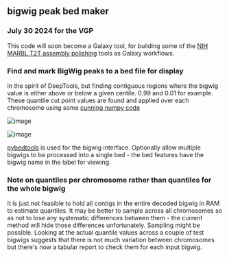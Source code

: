 ## bigwig peak bed maker

### July 30 2024 for the VGP

This code will soon become a Galaxy tool, for building some of the [NIH MARBL T2T assembly polishing](https://github.com/marbl/training) tools as Galaxy workflows.

### Find and mark BigWig peaks to a bed file for display

In the spirit of DeepTools, but finding contiguous regions where the bigwig value is either above or below a given centile.
0.99 and 0.01 for example. These quantile cut point values are found and applied over each chromosome using some [cunning numpy code](http://gregoryzynda.com/python/numpy/contiguous/interval/2019/11/29/contiguous-regions.html)

![image](https://github.com/fubar2/bigwig_peak_bed/assets/6016266/cdee3a2b-ae31-4282-b744-992c15fb49db)

![image](https://github.com/fubar2/bigwig_peak_bed/assets/6016266/59d1564b-0c34-42a3-b437-44332cf1b2f0)

[pybedtools](https://github.com/jackh726/bigtools) is used for the bigwig interface. Optionally allow
multiple bigwigs to be processed into a single bed - the bed features have the bigwig name in the label for viewing.

### Note on quantiles per chromosome rather than quantiles for the whole bigwig

It is just not feasible to hold all contigs in the entire decoded bigwig in RAM to estimate quantiles. It may be
better to sample across all chromosomes so as not to lose any systematic differences between them - the current method will hide those
differences unfortunately. Sampling might be possible. Looking at the actual quantile values across a couple of test bigwigs suggests that
there is not much variation between chromosomes but there's now a tabular report to check them for each input bigwig.
